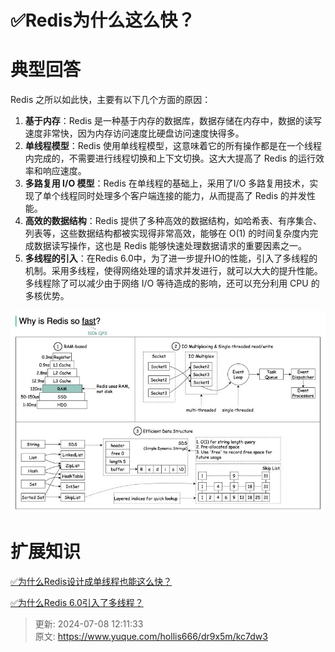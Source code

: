 # ✅Redis为什么这么快？

# 典型回答


Redis 之所以如此快，主要有以下几个方面的原因：

1. **基于内存**：Redis 是一种基于内存的数据库，数据存储在内存中，数据的读写速度非常快，因为内存访问速度比硬盘访问速度快得多。
2. **单线程模型**：Redis 使用单线程模型，这意味着它的所有操作都是在一个线程内完成的，不需要进行线程切换和上下文切换。这大大提高了 Redis 的运行效率和响应速度。
3. **多路复用 I/O 模型**：Redis 在单线程的基础上，采用了I/O 多路复用技术，实现了单个线程同时处理多个客户端连接的能力，从而提高了 Redis 的并发性能。
4. **高效的数据结构**：Redis 提供了多种高效的数据结构，如哈希表、有序集合、列表等，这些数据结构都被实现得非常高效，能够在 O(1) 的时间复杂度内完成数据读写操作，这也是 Redis 能够快速处理数据请求的重要因素之一。
5. **多线程的引入**：在Redis 6.0中，为了进一步提升IO的性能，引入了多线程的机制。采用多线程，使得网络处理的请求并发进行，就可以大大的提升性能。多线程除了可以减少由于网络 I/O 等待造成的影响，还可以充分利用 CPU 的多核优势。



![1694397993329-8fd3aee0-15fc-4115-bff8-3da1a4ab48c3.jpeg](./img/Kv--KvxdJOxpQhVn/1694397993329-8fd3aee0-15fc-4115-bff8-3da1a4ab48c3-838996.jpeg)



# 扩展知识


[✅为什么Redis设计成单线程也能这么快？](https://www.yuque.com/hollis666/dr9x5m/lrhzxqbur0eywnfu)



[✅为什么Redis 6.0引入了多线程？](https://www.yuque.com/hollis666/dr9x5m/zfpgxa93bmn9png9)



> 更新: 2024-07-08 12:11:33  
> 原文: <https://www.yuque.com/hollis666/dr9x5m/kc7dw3>